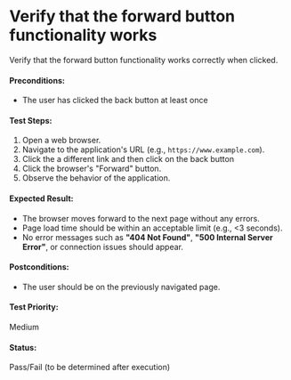 # Verify that the forward button functionality works
Verify that the forward button functionality works correctly when clicked. 

#### **Preconditions:**  
- The user has clicked the back button at least once  

#### **Test Steps:** 
1. Open a web browser.  
2. Navigate to the application's URL (e.g., `https://www.example.com`). 
3. Click the a different link and then click on the back button 
4. Click the browser's "Forward" button.
5. Observe the behavior of the application.  

#### **Expected Result:**  
- The browser moves forward to the next page  without any errors.    
- Page load time should be within an acceptable limit (e.g., <3 seconds).  
- No error messages such as **"404 Not Found"**, **"500 Internal Server Error"**, or connection issues should appear.  

#### **Postconditions:**  
- The user should be on the  previously navigated page.  

#### **Test Priority:**  
Medium  

#### **Status:**  
Pass/Fail (to be determined after execution)  
